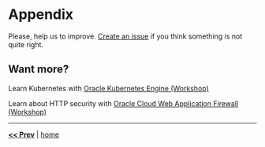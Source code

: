 # Appendix

Please, help us to improve. [Create an issue](https://github.com/vmleon/OracleATPGettingStarted/issues) if you think something is not quite right.

## Want more?

Learn Kubernetes with [Oracle Kubernetes Engine (Workshop)](https://github.com/vmleon/OKE-first-steps)

Learn about HTTP security with [Oracle Cloud Web Application Firewall (Workshop)](https://github.com/vmleon/Oracle-WAF-Demo)

---

[**<< Prev**](../lab700/README.md) | [home](../README.md)
